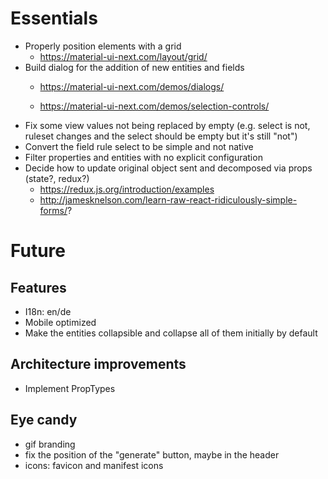 # Essentials

* Properly position elements with a grid
    * https://material-ui-next.com/layout/grid/
* Build dialog for the addition of new entities and fields
    * https://material-ui-next.com/demos/dialogs/

    * https://material-ui-next.com/demos/selection-controls/
* Fix some view values not being replaced by empty (e.g. select is not, ruleset changes and the select should be empty but it's still "not")
* Convert the field rule select to be simple and not native
* Filter properties and entities with no explicit configuration
* Decide how to update original object sent and decomposed via props (state?, redux?)
    * https://redux.js.org/introduction/examples
    * http://jamesknelson.com/learn-raw-react-ridiculously-simple-forms/?

# Future

## Features

* I18n: en/de
* Mobile optimized
* Make the entities collapsible and collapse all of them initially by default

## Architecture improvements

* Implement PropTypes

## Eye candy

* gif branding
* fix the position of the "generate" button, maybe in the header
* icons: favicon and manifest icons

